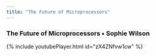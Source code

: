 ```yaml
---
title: "The Future of Microprocessors"
---
```


### The Future of Microprocessors • Sophie Wilson

{% include youtubePlayer.html id="zX4ZNfvw1cw" %}

